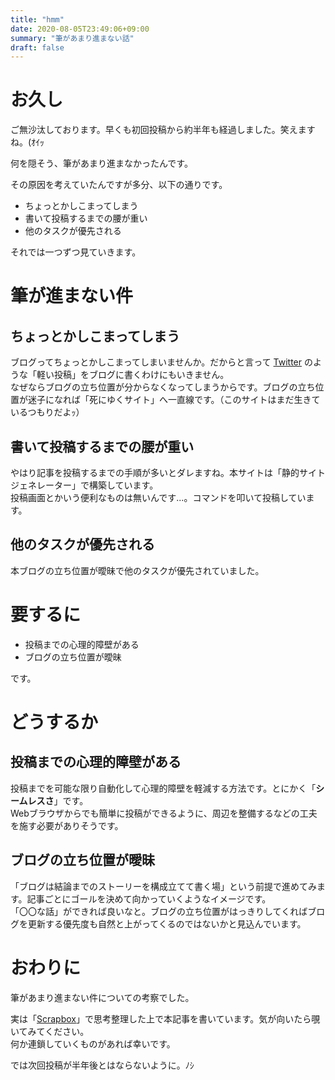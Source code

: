 ```yaml
---
title: "hmm"
date: 2020-08-05T23:49:06+09:00
summary: "筆があまり進まない話"
draft: false
---
```

# お久し
ご無沙汰しております。早くも初回投稿から約半年も経過しました。笑えますね。(ｵｲｯ  

何を隠そう、筆があまり進まなかったんです。

その原因を考えていたんですが多分、以下の通りです。
* ちょっとかしこまってしまう
* 書いて投稿するまでの腰が重い
* 他のタスクが優先される

それでは一つずつ見ていきます。

# 筆が進まない件
## ちょっとかしこまってしまう
ブログってちょっとかしこまってしまいませんか。だからと言って [Twitter](https://twitter.com) のような「軽い投稿」をブログに書くわけにもいきません。  
なぜならブログの立ち位置が分からなくなってしまうからです。ブログの立ち位置が迷子になれば「死にゆくサイト」へ一直線です。（このサイトはまだ生きているつもりだよｯ）

## 書いて投稿するまでの腰が重い
やはり記事を投稿するまでの手順が多いとダレますね。本サイトは「静的サイトジェネレーター」で構築しています。  
投稿画面とかいう便利なものは無いんです...。コマンドを叩いて投稿しています。

## 他のタスクが優先される
本ブログの立ち位置が曖昧で他のタスクが優先されていました。

# 要するに
- 投稿までの心理的障壁がある
- ブログの立ち位置が曖昧

です。

# どうするか
## 投稿までの心理的障壁がある
投稿までを可能な限り自動化して心理的障壁を軽減する方法です。とにかく「**シームレスさ**」です。  
Webブラウザからでも簡単に投稿ができるように、周辺を整備するなどの工夫を施す必要がありそうです。

## ブログの立ち位置が曖昧
「ブログは結論までのストーリーを構成立てて書く場」という前提で進めてみます。記事ごとにゴールを決めて向かっていくようなイメージです。  
「〇〇な話」ができれば良いなと。ブログの立ち位置がはっきりしてくればブログを更新する優先度も自然と上がってくるのではないかと見込んでいます。

# おわりに
筆があまり進まない件についての考察でした。  

実は「[Scrapbox](https://scrapbox.io/suna-64354306/Scrapbox)」で思考整理した上で本記事を書いています。気が向いたら覗いてみてください。  
何か連鎖していくものがあれば幸いです。  

では次回投稿が半年後とはならないように。ﾉｼ
